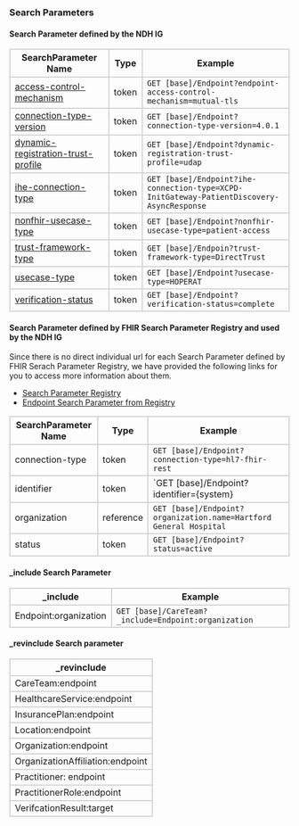### Search Parameters
#### Search Parameter defined by the NDH IG
<style>
    th{border: solid 2px lightgrey;}
    td{border: solid 2px lightgrey;}
</style>

| **SearchParameter Name** | **Type** | **Example** |
|--------------------------|----------|-------------|
| [access-control-mechanism](SearchParameter-endpoint-access-control-mechanism.html) | token |`GET [base]/Endpoint?endpoint-access-control-mechanism=mutual-tls` |
| [connection-type-version](SearchParameter-endpoint-connection-type-version.html) | token |`GET [base]/Endpoint?connection-type-version=4.0.1` |
| [dynamic-registration-trust-profile](SearchParameter-endpoint-dynamic-registration-trust-profile.html) | token |`GET [base]/Endpoint?dynamic-registration-trust-profile=udap`|
| [ihe-connection-type](SearchParameter-endpoint-ihe-connection-type.html) | token |`GET [base]/Endpoint?ihe-connection-type=XCPD-InitGateway-PatientDiscovery-AsyncResponse`|
| [nonfhir-usecase-type](SearchParameter-endpoint-nonfhir-usecase-type.html) | token |`GET [base]/Endpoint?nonfhir-usecase-type=patient-access` |
| [trust-framework-type](SearchParameter-endpoint-trust-framework-type.html) | token |`GET [base]/Endpoin?trust-framework-type=DirectTrust` |
| [usecase-type](SearchParameter-endpoint-usecase-type.html) | token | `GET [base]/Endpoint?usecase-type=HOPERAT` |
| [verification-status](SearchParameter-endpoint-verification-status.html) | token |`GET [base]/Endpoint?verification-status=complete` |

#### Search Parameter defined by FHIR Search Parameter Registry and used by the NDH IG 
Since there is no direct individual url for each Search Parameter defined by FHIR Serach Parameter Registry, we have provided the following links for you to access more information about them.

- [Search Parameter Registry](https://hl7.org/fhir/R4/searchparameter-registry.html)
- [Endpoint Search Parameter from Registry](https://hl7.org/fhir/R4/endpoint.html#search)

<style>  
    th{border: solid 2px lightgrey;}
    td{border: solid 2px lightgrey;}
</style>

| **SearchParameter Name** | **Type** | **Example** |
|--------------------------|----------|-------------|
| connection-type | token |`GET [base]/Endpoint?connection-type=hl7-fhir-rest` |
| identifier | token |`GET [base]/Endpoint?identifier={system}|{value}`|
| organization | reference |`GET [base]/Endpoint?organization.name=Hartford General Hospital`|
| status | token |`GET [base]/Endpoint?status=active` |

#### _include Search Parameter

<style>  
    th{border: solid 2px lightgrey;}
    td{border: solid 2px lightgrey;}
</style>

| **_include** | **Example** |
|--------------|-------------|
| Endpoint:organization | `GET [base]/CareTeam?_include=Endpoint:organization`



#### _revinclude Search parameter
<style>  
    th{border: solid 2px lightgrey;}
    td{border: solid 2px lightgrey;}
</style>

| **_revinclude** |
|-----------------|
| CareTeam:endpoint |
| HealthcareService:endpoint |
| InsurancePlan:endpoint |
| Location:endpoint |
| Organization:endpoint |
| OrganizationAffiliation:endpoint |
| Practitioner: endpoint |
| PractitionerRole:endpoint | 
| VerifcationResult:target |



